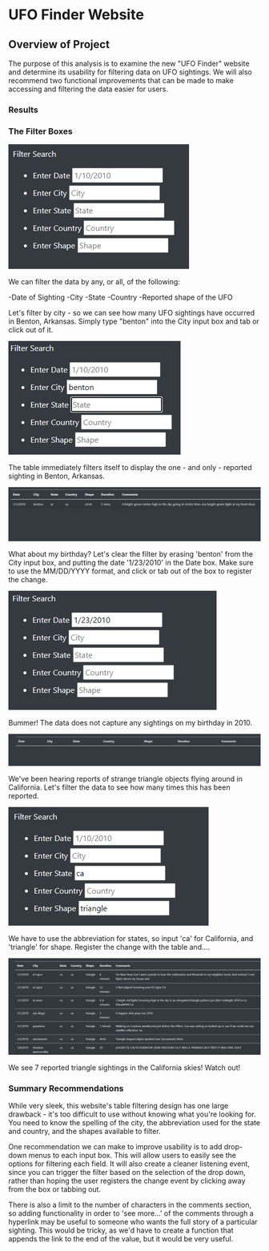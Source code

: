 # UFO Finder Website

## Overview of Project

The purpose of this analysis is to examine the new "UFO Finder" website and determine its usability for filtering data on UFO sightings.  We will also recommend two functional improvements that can be made to make accessing and filtering the data easier for users.

### Results 

### The Filter Boxes

![Filter Boxes](https://github.com/davidfashbinder/UFOs/blob/main/filters.png?raw=true)

We can filter the data by any, or all, of the following:

-Date of Sighting
-City 
-State
-Country
-Reported shape of the UFO

Let's filter by city - so we can see how many UFO sightings have occurred in Benton, Arkansas.  Simply type "benton" into the City input box and tab or click out of it.  

![Filter City Benton](https://github.com/davidfashbinder/UFOs/blob/main/filter_city.png?raw=true)

The table immediately filters itself to display the one - and only - reported sighting in Benton, Arkansas.  

![City Data](https://github.com/davidfashbinder/UFOs/blob/main/city_data.png?raw=true)

What about my birthday?  Let's clear the filter by erasing 'benton' from the City input box, and putting the date '1/23/2010' in the Date box.  Make sure to use the MM/DD/YYYY format, and click or tab out of the box to register the change.

![Filter Date](https://github.com/davidfashbinder/UFOs/blob/main/filter_date.png?raw=true)

Bummer!  The data does not capture any sightings on my birthday in 2010.  

![Date Data](https://github.com/davidfashbinder/UFOs/blob/main/date_data.png?raw=true)

We've been hearing reports of strange triangle objects flying around in California.  Let's filter the data to see how many times this has been reported.

![Filter State](https://github.com/davidfashbinder/UFOs/blob/main/filter_state_shape.png?raw=true)

We have to use the abbreviation for states, so input 'ca' for California, and 'triangle' for shape.  Register the change with the table and....

![California Triangles](https://github.com/davidfashbinder/UFOs/blob/main/state_shape_data.png?raw=true)

We see 7 reported triangle sightings in the California skies!  Watch out!


### Summary Recommendations

While very sleek, this website's table filtering design has one large drawback - it's too difficult to use without knowing what you're looking for. You need to know the spelling of the city, the abbreviation used for the state and country, and the shapes available to filter.  

One recommendation we can make to improve usability is to add drop-down menus to each input box.  This will allow users to easily see the options for filtering each field.  It will also create a cleaner listening event, since you can trigger the filter based on the selection of the drop down, rather than hoping the user registers the change event by clicking away from the box or tabbing out.  

There is also a limit to the number of characters in the comments section, so adding functionality in order to 'see more...' of the comments through a hyperlink may be useful to someone who wants the full story of a particular sighting.  This would be tricky, as we'd have to create a function that appends the link to the end of the value, but it would be very useful.
 

